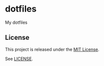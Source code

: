 # dotfiles
My dotfiles

## License

This project is released under the [MIT License](http://opensource.org/licenses/MIT "The MIT License").

See [LICENSE](LICENSE "The MIT License").

